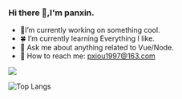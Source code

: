 ### Hi there 👋,I'm panxin.

- :palm_tree:I’m currently working on something cool.
- :four_leaf_clover: I’m currently learning Everything I like.
- :sunflower: Ask me about anything related to Vue/Node.
- :paw_prints: How to reach me: pxiou1997@163.com

![](https://github-readme-stats.vercel.app/api?username=pxbtf&show_icons=true&theme=tokyonight)

![Top Langs](https://github-readme-stats.vercel.app/api/top-langs/?username=pxbtf&layout=compact&theme=tokyonight)

<!---
pxbtf/pxbtf is a ✨ special ✨ repository because its `README.md` (this file) appears on your GitHub profile.
You can click the Preview link to take a look at your changes.
--->

